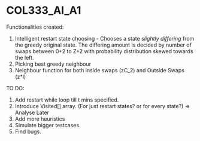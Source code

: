 # COL333_AI_A1
Functionalities created:
1. Intelligent restart state choosing - Chooses a state _slightly differing_ from the greedy original state. The differing amount is decided by number of swaps between 0+2 to Z+2 with probability distribution skewed towards the left.
2. Picking best greedy neighbour
3. Neighbour function for both inside swaps (zC_2) and Outside Swaps (z*l)
   
TO DO:
1. Add restart while loop till t mins specified.
2. Introduce Visited[] array. (For just restart states? or for every state?) => Analyse Later
3. Add more heuristics
4. Simulate bigger testcases.
5. Find bugs.
